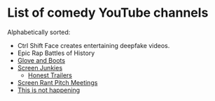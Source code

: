 # List of comedy YouTube channels

Alphabetically sorted:

- Ctrl Shift Face creates entertaining deepfake videos. 
- Epic Rap Battles of History
- [Glove and Boots](https://www.youtube.com/channel/UC1qC39KQoTG6LqgL_YnjSSQ)
- [Screen Junkies](https://www.youtube.com/channel/UCOpcACMWblDls9Z6GERVi1A)
  - [Honest Trailers](https://www.youtube.com/playlist?list=PL86F4D497FD3CACCE)
- [Screen Rant Pitch Meetings](https://www.youtube.com/playlist?list=PLRE-UFLEgWzBuOiqemhEI9b4gmmBbutnC)
- [This is not happening](https://www.youtube.com/playlist?list=PLD7nPL1U-R5qsyLTu7bJsMNX5mbgbWlN8)
